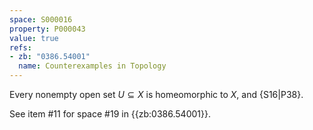 ```yaml
---
space: S000016
property: P000043
value: true
refs:
- zb: "0386.54001"
  name: Counterexamples in Topology
---
```


Every nonempty open set $U\subseteq X$ is homeomorphic to $X$,
and {S16|P38}.

See item #11 for space #19 in {{zb:0386.54001}}.
